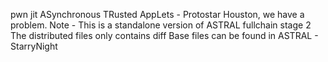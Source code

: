 pwn jit
ASynchronous TRusted AppLets - Protostar
Houston, we have a problem.
Note - This is a standalone version of ASTRAL fullchain stage 2
The distributed files only contains diff
Base files can be found in ASTRAL - StarryNight
